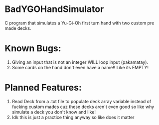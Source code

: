 # BadYGOHandSimulator
C program that simulates a Yu-Gi-Oh first turn hand with two custom pre made decks.

# Known Bugs: 
1. Giving an input that is not an integer WILL loop input (pakamatay).
2. Some cards on the hand don't even have a name!! Like its EMPTY!

# Planned Features:
1. Read Deck from a .txt file to populate deck array variable instead of fucking custom mades cuz these decks aren't even good so like why simulate a deck you don't know and like!
2. Idk this is just a practice thing anyway so like does it matter
